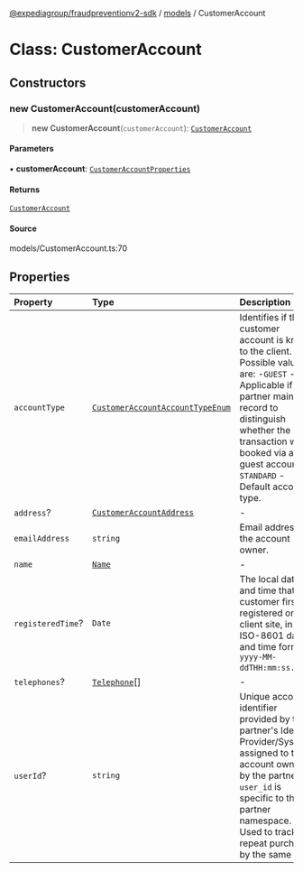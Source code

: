 [@expediagroup/fraudpreventionv2-sdk](../../index.md) / [models](../index.md) / CustomerAccount

# Class: CustomerAccount

## Constructors

### new CustomerAccount(customerAccount)

> **new CustomerAccount**(`customerAccount`): [`CustomerAccount`](CustomerAccount.md)

#### Parameters

▪ **customerAccount**: [`CustomerAccountProperties`](../interfaces/CustomerAccountProperties.md)

#### Returns

[`CustomerAccount`](CustomerAccount.md)

#### Source

models/CustomerAccount.ts:70

## Properties

| Property | Type | Description | Source |
| :------ | :------ | :------ | :------ |
| `accountType` | [`CustomerAccountAccountTypeEnum`](../type-aliases/CustomerAccountAccountTypeEnum.md) | Identifies if the customer account is known to the client. Possible values are:  -`GUEST` - Applicable if the partner maintains record to distinguish whether the transaction was booked via a guest account.  -`STANDARD` - Default account type. | models/CustomerAccount.ts:43 |
| `address`? | [`CustomerAccountAddress`](CustomerAccountAddress.md) | - | models/CustomerAccount.ts:63 |
| `emailAddress` | `string` | Email address for the account owner. | models/CustomerAccount.ts:53 |
| `name` | [`Name`](Name.md) | - | models/CustomerAccount.ts:48 |
| `registeredTime`? | `Date` | The local date and time that the customer first registered on the client site, in ISO-8601 date and time format `yyyy-MM-ddTHH:mm:ss.SSSZ`. | models/CustomerAccount.ts:68 |
| `telephones`? | [`Telephone`](Telephone.md)[] | - | models/CustomerAccount.ts:58 |
| `userId`? | `string` | Unique account identifier provided by the partner\'s Identity Provider/System assigned to the account owner by the partner. `user_id` is specific to the partner namespace. Used to track repeat purchases by the same user. | models/CustomerAccount.ts:38 |
